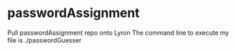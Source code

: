 # passwordAssignment
Pull passwordAssignment repo onto Lyron 
The command line to execute my file is ./passwordGuesser
